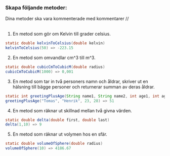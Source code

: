 ### Skapa följande metoder:
Dina metoder ska vara kommenterade med kommentarer // <br><br>
1. En metod som gör om Kelvin till grader celsius.
```java
static double kelvinToCelsius(double kelvin)
kelvinToCelsius(50) => -223.15
```

2. En metod som omvandlar cm^3 till m^3.
```java
static double cubicCmToCubicM(double radius)
cubicCmToCubicM(1000) => 0,001
```

3. En metod som tar in två personers namn och åldrar, skriver ut en hälsning till bägge personer och returnerar summan av deras åldrar.
```java
static int greetingPlusAge(String name1, String name2, int age1, int age2)
greetingPlusAge("Tomas", "Henrik", 23, 28) => 51
```

4. En metod som räknar ut skillnad mellan två givna värden.
```java
static double delta(double first, double last)
delta(1,10) => 9
```

5. En metod som räknar ut volymen hos en sfär.
```java
static double volumeOfSphere(double radius)
volumeOfSphere(10) => 4186.67
```
